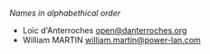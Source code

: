 *Names in alphabethical order*

* Loïc d'Anterroches <open@danterroches.org>
* William MARTIN <william.martin@power-lan.com>
